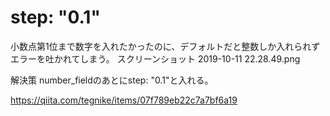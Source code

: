 # step: "0.1"


小数点第1位まで数字を入れたかったのに、デフォルトだと整数しか入れられずエラーを吐かれてしまう。
スクリーンショット 2019-10-11 22.28.49.png

解決策
number_fieldのあとにstep: "0.1"と入れる。

https://qiita.com/tegnike/items/07f789eb22c7a7bf6a19